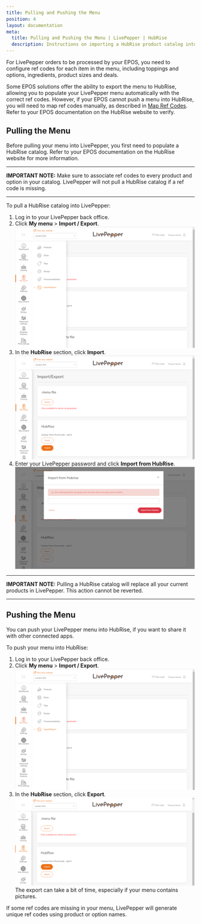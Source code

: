 ```yaml
---
title: Pulling and Pushing the Menu
position: 4
layout: documentation
meta:
  title: Pulling and Pushing the Menu | LivePepper | HubRise
  description: Instructions on importing a HubRise product catalog into LivePepper and exporting a LivePepper menu into a HubRise catalog. Connect apps and synchronise your data.
---
```


For LivePepper orders to be processed by your EPOS, you need to configure ref codes for each item in the menu, including toppings and options, ingredients, product sizes and deals.

Some EPOS solutions offer the ability to export the menu to HubRise, allowing you to populate your LivePepper menu automatically with the correct ref codes. However, if your EPOS cannot push a menu into HubRise, you will need to map ref codes manually, as described in [Map Ref Codes](/apps/livepepper/map-ref-codes). Refer to your EPOS documentation on the HubRise website to verify.

## Pulling the Menu

Before pulling your menu into LivePepper, you first need to populate a HubRise catalog. Refer to your EPOS documentation on the HubRise website for more information.

---

**IMPORTANT NOTE:** Make sure to associate ref codes to every product and option in your catalog. LivePepper will not pull a HubRise catalog if a ref code is missing.

---

To pull a HubRise catalog into LivePepper:

1. Log in to your LivePepper back office.
2. Click **My menu** > **Import / Export**.
   ![Pulling the menu - Import and Export menu](../images/009-en-menu-import-export.png)
3. In the **HubRise** section, click **Import**.
   ![Pulling the menu - Menu Import](../images/010-en-hubrise-menu-import.png)
4. Enter your LivePepper password and click **Import from HubRise**.
   ![Pulling the menu - Confirm with password](../images/011-en-menu-import-password.png)

---

**IMPORTANT NOTE:** Pulling a HubRise catalog will replace all your current products in LivePepper. This action cannot be reverted.

---

## Pushing the Menu

You can push your LivePepper menu into HubRise, if you want to share it with other connected apps.

To push your menu into HubRise:

1. Log in to your LivePepper back office.
2. Click **My menu** > **Import / Export**.
   ![Pulling the menu - Import and Export menu](../images/009-en-menu-import-export.png)
3. In the **HubRise** section, click **Export**.
   ![Pulling the menu - Import and Export menu](../images/012-en-export-menu-to-hubrise.png)
The export can take a bit of time, especially if your menu contains pictures.

If some ref codes are missing in your menu, LivePepper will generate unique ref codes using product or option names.

